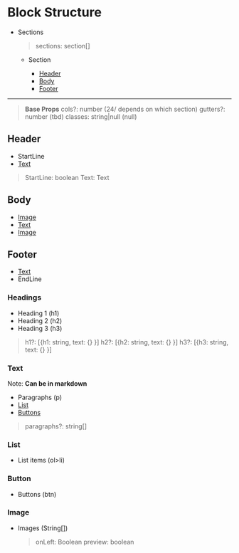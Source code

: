 # Block Structure

- Sections

  > sections: section[]

  - Section

    - [Header](#header)
    - [Body](#body)
    - [Footer](#footer)

---

> **Base Props**
> cols?: number (24/ depends on which section)
> gutters?: number (tbd)
> classes: string|null (null)

## Header

- StartLine
- [Text](#text)

> StartLine: boolean
> Text: Text

## Body

- [Image](#image)
- [Text](#text)
- [Image](#image)

## Footer

- [Text](#text)
- EndLine

### Headings

- Heading 1 (h1)
- Heading 2 (h2)
- Heading 3 (h3)

> h1?: [{h1: string, text: {} }]
> h2?: [{h2: string, text: {} }]
> h3?: [{h3: string, text: {} }]

### Text

Note: **Can be in markdown**

- Paragraphs (p)
- [List](#list)
- [Buttons](#button)

> paragraphs?: string[]

### List

- List items (ol>li)

### Button

- Buttons (btn)

### Image

- Images (String[])
  <!-- FIXME: maybe can change  -->
  > onLeft: Boolean
  > preview: boolean
